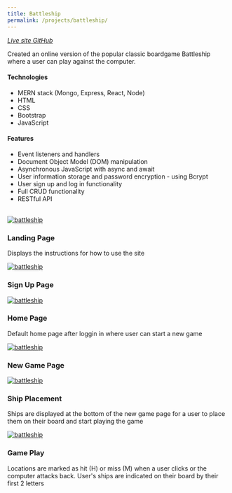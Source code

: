 ```yaml
---
title: Battleship
permalink: /projects/battleship/
---
```


<a href="https://playbattleship.herokuapp.com/" target="_blank">
<i class="fa fa-external-link" aria-hidden="true">  Live site</i>
<a>

<a href="https://github.com/caldric/battleship-client#battleship" target="_blank">
<i class="fa fa-github" aria-hidden="true">  GitHub</i>
</a>

<p class="lead">
Created an online version of the popular classic boardgame Battleship where a user can play against the computer.
</p>

#### Technologies

- MERN stack (Mongo, Express, React, Node)
- HTML
- CSS
- Bootstrap
- JavaScript

#### Features

- Event listeners and handlers
- Document Object Model (DOM) manipulation
- Asynchronous JavaScript with async and await
- User information storage and password encryption - using Bcrypt
- User sign up and log in functionality
- Full CRUD functionality
- RESTful API

<br />

<div class="row">

  <div class="col-lg-12">
    <div class="thumbnail">
      <div class="image">
        <a href="{{site.baseurl}}/assets/img/projects/battleship/Battleship (1).png"><img src="{{site.baseurl}}/assets/img/projects/battleship/Battleship (1).png" class="img-responsive" alt="battleship"></a>
      </div>
      <div class="caption">
        <h3>Landing Page</h3>
        <p>Displays the instructions for how to use the site</p>
      </div>
    </div>
  </div>

  <div class="col-lg-12">
    <div class="thumbnail">
      <div class="image">
        <a href="{{site.baseurl}}/assets/img/projects/battleship/Battleship (3).png"><img src="{{site.baseurl}}/assets/img/projects/battleship/Battleship (3).png" class="img-responsive" alt="battleship"></a>
      </div>
      <div class="caption">
        <h3>Sign Up Page</h3>
      </div>
    </div>
  </div>

  <div class="col-lg-12">
    <div class="thumbnail">
      <div class="image">
        <a href="{{site.baseurl}}/assets/img/projects/battleship/Battleship (4).png"><img src="{{site.baseurl}}/assets/img/projects/battleship/Battleship (4).png" class="img-responsive" alt="battleship"></a>
      </div>
      <div class="caption">
        <h3>Home Page</h3>
        <p>Default home page after loggin in where user can start a new game</p>
      </div>
    </div>
  </div>

  <div class="col-lg-12">
    <div class="thumbnail">
      <div class="image">
        <a href="{{site.baseurl}}/assets/img/projects/battleship/Battleship (5).png"><img src="{{site.baseurl}}/assets/img/projects/battleship/Battleship (5).png" class="img-responsive" alt="battleship"></a>
      </div>
      <div class="caption">
        <h3>New Game Page</h3>
      </div>
    </div>
  </div>

  <div class="col-lg-12">
    <div class="thumbnail">
      <div class="image">
        <a href="{{site.baseurl}}/assets/img/projects/battleship/Battleship (7).png"><img src="{{site.baseurl}}/assets/img/projects/battleship/Battleship (7).png" class="img-responsive" alt="battleship"></a>
      </div>
      <div class="caption">
        <h3>Ship Placement</h3>
        <p>Ships are displayed at the bottom of the new game page for a user to place them on their board and start playing the game</p>
      </div>
    </div>
  </div>

  <div class="col-lg-12">
    <div class="thumbnail">
      <div class="image">
        <a href="{{site.baseurl}}/assets/img/projects/battleship/Battleship (9).png"><img src="{{site.baseurl}}/assets/img/projects/battleship/Battleship (9).png" class="img-responsive" alt="battleship"></a>
      </div>
      <div class="caption">
        <h3>Game Play</h3>
        <p>Locations are marked as hit (H) or miss (M) when a user clicks or the computer attacks back. User's ships are indicated on their board by their first 2 letters</p>
      </div>
    </div>
  </div>

</div>
